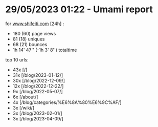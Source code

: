 # 29/05/2023 01:22 - Umami report
for www.shifeiti.com [24h] :

 - 180 (60) page views
 - 81 (18) uniques
 - 68 (21) bounces
 - 1h 14' 47'' (-1h 3' 8'') totaltime


top 10 urls:
 - 43x [/]
 - 31x [/blog/2023-01-12/]
 - 30x [/blog/2022-12-09/]
 - 12x [/blog/2022-12-22/]
 - 9x [/blog/2022-05-07/]
 - 6x [/about/]
 - 4x [/blog/categories/%E6%8A%80%E6%9C%AF/]
 - 3x [/wiki/]
 - 3x [/blog/2023-02-01/]
 - 3x [/blog/2023-04-09/]


